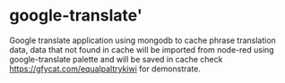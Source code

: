 # google-translate'
Google translate application using mongodb to cache phrase translation data, 
data that not found in cache will be imported from node-red using google-translate palette and will be saved in cache
check https://gfycat.com/equalpaltrykiwi for demonstrate.
 
